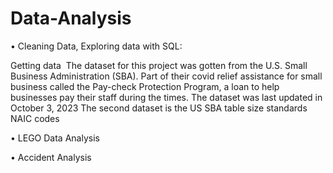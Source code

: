 # Data-Analysis
• Cleaning Data, Exploring data with SQL:

Getting data 
The dataset for this project was gotten from the U.S. Small Business Administration (SBA). Part of their covid relief assistance for small business called the Pay-check Protection Program, a loan to help businesses pay their staff during the times. The dataset was last updated in October 3, 2023
The second dataset is the US SBA table size standards NAIC codes


• LEGO Data Analysis

• Accident Analysis
